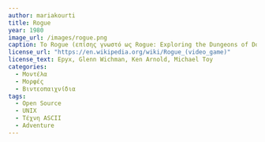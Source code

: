 ```yaml
---
author: mariakourti
title: Rogue
year: 1980
image_url: /images/rogue.png
caption: Το Rogue (επίσης γνωστό ως Rogue: Exploring the Dungeons of Doom) είναι ένα dungeon crawling videogame των Michael Toy και Glenn Wichman με μετέπειτες συνεισφορές του Ken Arnold. Αναπτύχθηκε το 1980 για Unix-based mainframe systems ως ένα εκτελέσιμο αρχείο ελεύθερης διανομής. Έκτοτε έχουν δημιουργηθεί πρόσθετα ports για σύγχρονα συστήματα από τρίτους που χρησιμοποιούν τον ανοιχτό πλέον πηγαίο κώδικα του παιχνιδιού. Είναι επηρεασμένο από διάφορα text-based computer games, όπως το Colossal Cave Adventure. Επιπλέον, έχει αποτελέσει έμπνευση για πολλά μετέπειτα παιχνίδια, ακόμα και δύο κατηγορίες ονόματι "Roguelike" & "Roguelite" games. 
license_url: "https://en.wikipedia.org/wiki/Rogue_(video_game)" 
license_text: Epyx, Glenn Wichman, Ken Arnold, Michael Toy
categories:
  - Μοντέλα
  - Μορφές
  - Βιντεοπαιχνίδια
tags:
  - Open Source
  - UNIX
  - Τέχνη ASCII
  - Adventure
---
```


